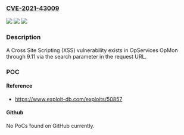 ### [CVE-2021-43009](https://cve.mitre.org/cgi-bin/cvename.cgi?name=CVE-2021-43009)
![](https://img.shields.io/static/v1?label=Product&message=n%2Fa&color=blue)
![](https://img.shields.io/static/v1?label=Version&message=n%2Fa&color=blue)
![](https://img.shields.io/static/v1?label=Vulnerability&message=n%2Fa&color=brighgreen)

### Description

A Cross Site Scripting (XSS) vulnerability exists in OpServices OpMon through 9.11 via the search parameter in the request URL.

### POC

#### Reference
- https://www.exploit-db.com/exploits/50857

#### Github
No PoCs found on GitHub currently.

